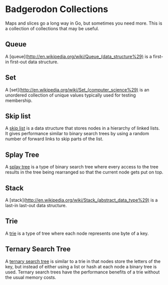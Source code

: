 # Badgerodon Collections

Maps and slices go a long way in Go, but sometimes you need more. This is a collection of collections that may be useful.

## Queue
A [queue](http://en.wikipedia.org/wiki/Queue_(data_structure%29) is a first-in first-out data structure.

## Set
A [set](http://en.wikipedia.org/wiki/Set_(computer_science%29) is an unordered collection of unique values typically used for testing membership.

## Skip list
A [skip list](http://en.wikipedia.org/wiki/Skip_list) is a data structure that stores nodes in a hierarchy of linked lists. It gives performance similar to binary search trees by using a random number of forward links to skip parts of the list.

## Splay Tree

A [splay tree](http://en.wikipedia.org/wiki/Splay_tree) is a type of binary search tree where every access to the tree results in the tree being rearranged so that the current node gets put on top.

## Stack
A [stack](http://en.wikipedia.org/wiki/Stack_(abstract_data_type%29) is a last-in last-out data structure.

## Trie
A [trie](http://en.wikipedia.org/wiki/Trie) is a type of tree where each node represents one byte of a key.

## Ternary Search Tree

A [ternary search tree](http://en.wikipedia.org/wiki/Ternary_search_tree) is similar to a trie in that nodes store the letters of the key, but instead of either using a list or hash at each node a binary tree is used. Ternary search trees have the performance benefits of a trie without the usual memory costs.